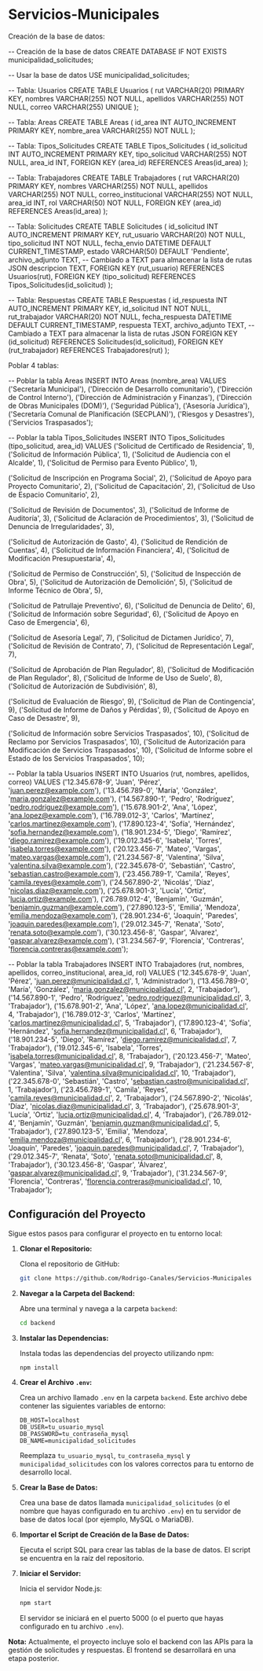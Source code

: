 # Servicios-Municipales

Creación de la base de datos:


-- Creación de la base de datos
CREATE DATABASE IF NOT EXISTS municipalidad_solicitudes;

-- Usar la base de datos
USE municipalidad_solicitudes;

-- Tabla: Usuarios
CREATE TABLE Usuarios (
    rut VARCHAR(20) PRIMARY KEY,
    nombres VARCHAR(255) NOT NULL,
    apellidos VARCHAR(255) NOT NULL,
    correo VARCHAR(255) UNIQUE
);

-- Tabla: Areas
CREATE TABLE Areas (
    id_area INT AUTO_INCREMENT PRIMARY KEY,
    nombre_area VARCHAR(255) NOT NULL
);

-- Tabla: Tipos_Solicitudes
CREATE TABLE Tipos_Solicitudes (
    id_solicitud INT AUTO_INCREMENT PRIMARY KEY,
    tipo_solicitud VARCHAR(255) NOT NULL,
    area_id INT,
    FOREIGN KEY (area_id) REFERENCES Areas(id_area)
);

-- Tabla: Trabajadores
CREATE TABLE Trabajadores (
    rut VARCHAR(20) PRIMARY KEY,
    nombres VARCHAR(255) NOT NULL,
    apellidos VARCHAR(255) NOT NULL,
    correo_institucional VARCHAR(255) NOT NULL,
    area_id INT,
    rol VARCHAR(50) NOT NULL,
    FOREIGN KEY (area_id) REFERENCES Areas(id_area)
);

-- Tabla: Solicitudes
CREATE TABLE Solicitudes (
    id_solicitud INT AUTO_INCREMENT PRIMARY KEY,
    rut_usuario VARCHAR(20) NOT NULL,
    tipo_solicitud INT NOT NULL,
    fecha_envio DATETIME DEFAULT CURRENT_TIMESTAMP,
    estado VARCHAR(50) DEFAULT 'Pendiente',
    archivo_adjunto TEXT,  -- Cambiado a TEXT para almacenar la lista de rutas JSON
    descripcion TEXT,
    FOREIGN KEY (rut_usuario) REFERENCES Usuarios(rut),
    FOREIGN KEY (tipo_solicitud) REFERENCES Tipos_Solicitudes(id_solicitud)
);

-- Tabla: Respuestas
CREATE TABLE Respuestas (
    id_respuesta INT AUTO_INCREMENT PRIMARY KEY,
    id_solicitud INT NOT NULL,
    rut_trabajador VARCHAR(20) NOT NULL,
    fecha_respuesta DATETIME DEFAULT CURRENT_TIMESTAMP,
    respuesta TEXT,
    archivo_adjunto TEXT,  -- Cambiado a TEXT para almacenar la lista de rutas JSON
    FOREIGN KEY (id_solicitud) REFERENCES Solicitudes(id_solicitud),
    FOREIGN KEY (rut_trabajador) REFERENCES Trabajadores(rut)
);

Poblar 4 tablas:

-- Poblar la tabla Areas
INSERT INTO Areas (nombre_area) VALUES
('Secretaría Municipal'),
('Dirección de Desarrollo comunitario'),
('Dirección de Control Interno'),
('Dirección de Administración y Finanzas'),
('Dirección de Obras Municipales (DOM)'),
('Seguridad Pública'),
('Asesoría Jurídica'),
('Secretaría Comunal de Planificación (SECPLAN)'),
('Riesgos y Desastres'),
('Servicios Traspasados');

-- Poblar la tabla Tipos_Solicitudes
INSERT INTO Tipos_Solicitudes (tipo_solicitud, area_id) VALUES
('Solicitud de Certificado de Residencia', 1),
('Solicitud de Información Pública', 1),
('Solicitud de Audiencia con el Alcalde', 1),
('Solicitud de Permiso para Evento Público', 1),

('Solicitud de Inscripción en Programa Social', 2),
('Solicitud de Apoyo para Proyecto Comunitario', 2),
('Solicitud de Capacitación', 2),
('Solicitud de Uso de Espacio Comunitario', 2),

('Solicitud de Revisión de Documentos', 3),
('Solicitud de Informe de Auditoría', 3),
('Solicitud de Aclaración de Procedimientos', 3),
('Solicitud de Denuncia de Irregularidades', 3),

('Solicitud de Autorización de Gasto', 4),
('Solicitud de Rendición de Cuentas', 4),
('Solicitud de Información Financiera', 4),
('Solicitud de Modificación Presupuestaria', 4),

('Solicitud de Permiso de Construcción', 5),
('Solicitud de Inspección de Obra', 5),
('Solicitud de Autorización de Demolición', 5),
('Solicitud de Informe Técnico de Obra', 5),

('Solicitud de Patrullaje Preventivo', 6),
('Solicitud de Denuncia de Delito', 6),
('Solicitud de Información sobre Seguridad', 6),
('Solicitud de Apoyo en Caso de Emergencia', 6),

('Solicitud de Asesoría Legal', 7),
('Solicitud de Dictamen Jurídico', 7),
('Solicitud de Revisión de Contrato', 7),
('Solicitud de Representación Legal', 7),

('Solicitud de Aprobación de Plan Regulador', 8),
('Solicitud de Modificación de Plan Regulador', 8),
('Solicitud de Informe de Uso de Suelo', 8),
('Solicitud de Autorización de Subdivisión', 8),

('Solicitud de Evaluación de Riesgo', 9),
('Solicitud de Plan de Contingencia', 9),
('Solicitud de Informe de Daños y Pérdidas', 9),
('Solicitud de Apoyo en Caso de Desastre', 9),

('Solicitud de Información sobre Servicios Traspasados', 10),
('Solicitud de Reclamo por Servicios Traspasados', 10),
('Solicitud de Autorización para Modificación de Servicios Traspasados', 10),
('Solicitud de Informe sobre el Estado de los Servicios Traspasados', 10);

-- Poblar la tabla Usuarios
INSERT INTO Usuarios (rut, nombres, apellidos, correo) VALUES
('12.345.678-9', 'Juan', 'Pérez', 'juan.perez@example.com'),
('13.456.789-0', 'María', 'González', 'maria.gonzalez@example.com'),
('14.567.890-1', 'Pedro', 'Rodríguez', 'pedro.rodriguez@example.com'),
('15.678.901-2', 'Ana', 'López', 'ana.lopez@example.com'),
('16.789.012-3', 'Carlos', 'Martínez', 'carlos.martinez@example.com'),
('17.890.123-4', 'Sofía', 'Hernández', 'sofia.hernandez@example.com'),
('18.901.234-5', 'Diego', 'Ramírez', 'diego.ramirez@example.com'),
('19.012.345-6', 'Isabela', 'Torres', 'isabela.torres@example.com'),
('20.123.456-7', 'Mateo', 'Vargas', 'mateo.vargas@example.com'),
('21.234.567-8', 'Valentina', 'Silva', 'valentina.silva@example.com'),
('22.345.678-0', 'Sebastián', 'Castro', 'sebastian.castro@example.com'),
('23.456.789-1', 'Camila', 'Reyes', 'camila.reyes@example.com'),
('24.567.890-2', 'Nicolás', 'Díaz', 'nicolas.diaz@example.com'),
('25.678.901-3', 'Lucía', 'Ortiz', 'lucia.ortiz@example.com'),
('26.789.012-4', 'Benjamín', 'Guzmán', 'benjamin.guzman@example.com'),
('27.890.123-5', 'Emilia', 'Mendoza', 'emilia.mendoza@example.com'),
('28.901.234-6', 'Joaquín', 'Paredes', 'joaquin.paredes@example.com'),
('29.012.345-7', 'Renata', 'Soto', 'renata.soto@example.com'),
('30.123.456-8', 'Gaspar', 'Alvarez', 'gaspar.alvarez@example.com'),
('31.234.567-9', 'Florencia', 'Contreras', 'florencia.contreras@example.com');

-- Poblar la tabla Trabajadores
INSERT INTO Trabajadores (rut, nombres, apellidos, correo_institucional, area_id, rol) VALUES
('12.345.678-9', 'Juan', 'Pérez', 'juan.perez@municipalidad.cl', 1, 'Administrador'),
('13.456.789-0', 'María', 'González', 'maria.gonzalez@municipalidad.cl', 2, 'Trabajador'),
('14.567.890-1', 'Pedro', 'Rodríguez', 'pedro.rodriguez@municipalidad.cl', 3, 'Trabajador'),
('15.678.901-2', 'Ana', 'López', 'ana.lopez@municipalidad.cl', 4, 'Trabajador'),
('16.789.012-3', 'Carlos', 'Martínez', 'carlos.martinez@municipalidad.cl', 5, 'Trabajador'),
('17.890.123-4', 'Sofía', 'Hernández', 'sofia.hernandez@municipalidad.cl', 6, 'Trabajador'),
('18.901.234-5', 'Diego', 'Ramírez', 'diego.ramirez@municipalidad.cl', 7, 'Trabajador'),
('19.012.345-6', 'Isabela', 'Torres', 'isabela.torres@municipalidad.cl', 8, 'Trabajador'),
('20.123.456-7', 'Mateo', 'Vargas', 'mateo.vargas@municipalidad.cl', 9, 'Trabajador'),
('21.234.567-8', 'Valentina', 'Silva', 'valentina.silva@municipalidad.cl', 10, 'Trabajador'),
('22.345.678-0', 'Sebastián', 'Castro', 'sebastian.castro@municipalidad.cl', 1, 'Trabajador'),
('23.456.789-1', 'Camila', 'Reyes', 'camila.reyes@municipalidad.cl', 2, 'Trabajador'),
('24.567.890-2', 'Nicolás', 'Díaz', 'nicolas.diaz@municipalidad.cl', 3, 'Trabajador'),
('25.678.901-3', 'Lucía', 'Ortiz', 'lucia.ortiz@municipalidad.cl', 4, 'Trabajador'),
('26.789.012-4', 'Benjamín', 'Guzmán', 'benjamin.guzman@municipalidad.cl', 5, 'Trabajador'),
('27.890.123-5', 'Emilia', 'Mendoza', 'emilia.mendoza@municipalidad.cl', 6, 'Trabajador'),
('28.901.234-6', 'Joaquín', 'Paredes', 'joaquin.paredes@municipalidad.cl', 7, 'Trabajador'),
('29.012.345-7', 'Renata', 'Soto', 'renata.soto@municipalidad.cl', 8, 'Trabajador'),
('30.123.456-8', 'Gaspar', 'Álvarez', 'gaspar.alvarez@municipalidad.cl', 9, 'Trabajador'),
('31.234.567-9', 'Florencia', 'Contreras', 'florencia.contreras@municipalidad.cl', 10, 'Trabajador');

## Configuración del Proyecto

Sigue estos pasos para configurar el proyecto en tu entorno local:

1.  **Clonar el Repositorio:**

    Clona el repositorio de GitHub:

    ```bash
    git clone https://github.com/Rodrigo-Canales/Servicios-Municipales
    ```

2.  **Navegar a la Carpeta del Backend:**

    Abre una terminal y navega a la carpeta `backend`:

    ```bash
    cd backend
    ```

3.  **Instalar las Dependencias:**

    Instala todas las dependencias del proyecto utilizando npm:

    ```bash
    npm install
    ```

4.  **Crear el Archivo `.env`:**

    Crea un archivo llamado `.env` en la carpeta `backend`.  Este archivo debe contener las siguientes variables de entorno:

    ```
    DB_HOST=localhost
    DB_USER=tu_usuario_mysql
    DB_PASSWORD=tu_contraseña_mysql
    DB_NAME=municipalidad_solicitudes
    ```

    Reemplaza `tu_usuario_mysql`, `tu_contraseña_mysql` y `municipalidad_solicitudes` con los valores correctos para tu entorno de desarrollo local.

5.  **Crear la Base de Datos:**

    Crea una base de datos llamada `municipalidad_solicitudes` (o el nombre que hayas configurado en tu archivo `.env`) en tu servidor de base de datos local (por ejemplo, MySQL o MariaDB).

6.  **Importar el Script de Creación de la Base de Datos:**

    Ejecuta el script SQL para crear las tablas de la base de datos.  El script se encuentra en la raíz del repositorio.

7.  **Iniciar el Servidor:**

    Inicia el servidor Node.js:

    ```bash
    npm start
    ```

    El servidor se iniciará en el puerto 5000 (o el puerto que hayas configurado en tu archivo `.env`).

**Nota:** Actualmente, el proyecto incluye solo el backend con las APIs para la gestión de solicitudes y respuestas. El frontend se desarrollará en una etapa posterior.

